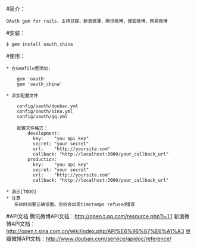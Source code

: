 #简介：

    OAuth gem for rails，支持豆瓣，新浪微薄，腾讯微博，搜狐微博，网易微博

#安装：

    $ gem install oauth_china

#使用：

    * 在Gemfile里添加:

        gem 'oauth'
        gem 'oauth_china'

    * 添加配置文件

        config/oauth/douban.yml
        config/oauth/sina.yml
        config/oauth/qq.yml

        配置文件格式：
            development:
              key:    "you api key"
              secret: "your secret"
              url:    "http://yoursite.com"
              callback: "http://localhost:3000/your_callback_url"
            production:
              key:    "you api key"
              secret: "your secret"
              url:    "http://yoursite.com"
              callback: "http://localhost:3000/your_callback_url"

    * 演示[TODO]
    * 注意
       系统时间要正确设置。否则会出现timstamps refused错误

#API文档
    腾讯微博API文档：http://open.t.qq.com/resource.php?i=1,1
    新浪微博API文档：http://open.t.sina.com.cn/wiki/index.php/API%E6%96%87%E6%A1%A3
    豆瓣微博API文档：http://www.douban.com/service/apidoc/reference/